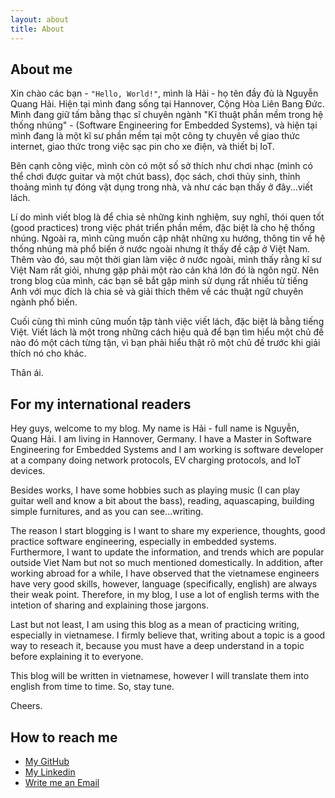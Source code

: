 ```yaml
---
layout: about
title: About
---
```


## About me

Xin chào các bạn - ```"Hello, World!"```, mình là Hải - họ tên đầy đủ là Nguyễn Quang Hải. Hiện tại mình đang sống tại Hannover, Cộng Hòa Liên Bang Đức. Mình đang giữ tấm bằng thạc sĩ chuyên ngành "Kĩ thuật phần mềm trong hệ thống nhúng" - (Software Engineering for Embedded Systems), và hiện tại mình đang là một kĩ sư phần mềm tại một công ty chuyên về giao thức internet, giao thức trong việc sạc pin cho xe điện, và thiết bị IoT.

Bên cạnh công việc, mình còn có một số sở thích như chơi nhạc (mình có thể chơi được guitar và một chút bass), đọc sách, chơi thủy sinh, thỉnh thoảng mình tự đóng vật dụng trong nhà, và như các bạn thấy ở đây...viết lách.

Lí do mình viết blog là để chia sẻ những kinh nghiệm, suy nghĩ, thói quen tốt (good practices) trong việc phát triển phần mềm, đặc biệt là cho hệ thống nhúng. Ngoài
ra, mình cũng muốn cập nhật những xu hướng, thông tin về hệ thống nhúng mà phổ biến ở nước ngoài nhưng ít thấy đề cập ở Việt Nam. Thêm vào đó, sau một thời gian làm
việc ở nước ngoài, mình thấy rằng kĩ sư Việt Nam rất giỏi, nhưng gặp phải một rào
cản khá lớn đó là ngôn ngữ. Nên trong blog của mình, các bạn sẽ bắt gặp mình sử 
dụng rất nhiều từ tiếng Anh với mục đích là chia sẻ và giải thích thêm về các thuật
ngữ chuyên ngành phổ biến.

Cuối cùng thì mình cũng muốn tập tành việc viết lách, đặc biệt là bằng tiếng Việt.
Viết lách là một trong những cách hiệu quả để bạn tìm hiểu một chủ đề nào đó một cách từng tận, vì bạn phải hiểu thật rõ một chủ đề trước khi giải thích nó cho
khác.

Thân ái.

## For my international readers

Hey guys, welcome to my blog. My name is Hải - full name is Nguyễn, Quang Hải. I
am living in Hannover, Germany. I have a Master in Software Engineering for Embedded Systems and I am working is software developer at a company doing network
protocols, EV charging protocols, and IoT devices.

Besides works, I have some hobbies such as playing music (I can play guitar well
and know a bit about the bass), reading, aquascaping, building simple furnitures,
and as you can see...writing.

The reason I start blogging is I want to share my experience, thoughts, good practice software engineering, especially in embedded systems. Furthermore, I
want to update the information, and trends which are popular outside Viet Nam but
not so much mentioned domestically. In addition, after working abroad for a while,
I have observed that the vietnamese engineers have very good skills, however, language (specifically, english) are always their weak point. Therefore, in my blog, I use a lot of english terms with the intetion of sharing and explaining
those jargons. 

Last but not least, I am using this blog as a mean of practicing writing,
especially in vietnamese. I firmly believe that, writing about a topic is a good
way to reseach it, because you must have a deep understand in a topic before
explaining it to everyone.

This blog will be written in vietnamese, however I will translate them into
english from time to time. So, stay tune.

Cheers.

## How to reach me

* [My GitHub](https://github.com/QuangHaiNguyen)
* [My Linkedin](https://www.linkedin.com/in/hainguyen92/)
* [Write me an Email](mailto:hai.nguyen.quang@outlook.com)